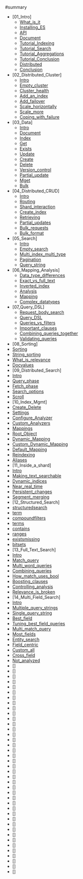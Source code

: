 #summary
* [01_Intro]
  * [What_is_it](010_Intro/05_What_is_it.asciidoc)
  * [Installing_ES](010_Intro/10_Installing_ES.asciidoc)
  * [API](010_Intro/15_API.asciidoc)
  * [Document](010_Intro/20_Document.asciidoc)
  * [Tutorial_Indexing](010_Intro/25_Tutorial_Indexing.asciidoc)
  * [Tutorial_Search](010_Intro/30_Tutorial_Search.asciidoc)
  * [Tutorial_Aggregations](010_Intro/35_Tutorial_Aggregations.asciidoc)
  * [Tutorial_Conclusion](010_Intro/40_Tutorial_Conclusion.asciidoc)
  * [Distributed](010_Intro/45_Distributed.asciidoc)
  * [Conclusion](010_Intro/50_Conclusion.asciidoc)
* [02_Distributed_Cluster]
  * [Intro](020_Distributed_Cluster/00_Intro.asciidoc)
  * [Empty_cluster](020_Distributed_Cluster/05_Empty_cluster.asciidoc)
  * [Cluster_health](020_Distributed_Cluster/10_Cluster_health.asciidoc)
  * [Add_an_index](020_Distributed_Cluster/15_Add_an_index.asciidoc)
  * [Add_failover](020_Distributed_Cluster/20_Add_failover.asciidoc)
  * [Scale_horizontally](020_Distributed_Cluster/25_Scale_horizontally.asciidoc)
  * [Scale_more](020_Distributed_Cluster/30_Scale_more.asciidoc)
  * [Coping_with_failure](020_Distributed_Cluster/35_Coping_with_failure.asciidoc)
* [03_Data]
  * [Intro](030_Data/00_Intro.asciidoc)
  * [Document](030_Data/05_Document.asciidoc)
  * [Index](030_Data/10_Index.asciidoc)
  * [Get](030_Data/15_Get.asciidoc)
  * [Exists](030_Data/20_Exists.asciidoc)
  * [Update](030_Data/25_Update.asciidoc)
  * [Create](030_Data/30_Create.asciidoc)
  * [Delete](030_Data/35_Delete.asciidoc)
  * [Version_control](030_Data/40_Version_control.asciidoc)
  * [Partial_update](030_Data/45_Partial_update.asciidoc)
  * [Mget](030_Data/50_Mget.asciidoc)
  * [Bulk](030_Data/55_Bulk.asciidoc)
* [04_Distributed_CRUD]
  * [Intro](040_Distributed_CRUD/00_Intro.asciidoc)
  * [Routing](040_Distributed_CRUD/05_Routing.asciidoc)
  * [Shard_interaction](040_Distributed_CRUD/10_Shard_interaction.asciidoc)
  * [Create_index](040_Distributed_CRUD/15_Create_index_delete.asciidoc)
  * [Retrieving](040_Distributed_CRUD/20_Retrieving.asciidoc)
  * [Partial_updates](040_Distributed_CRUD/25_Partial_updates.asciidoc)
  * [Bulk_requests](040_Distributed_CRUD/30_Bulk_requests.asciidoc)
  * [Bulk_format](040_Distributed_CRUD/35_Bulk_format.asciidoc)
* [05_Search]
  * [Intro](050_Search/00_Intro.asciidoc)
  * [Empty_search](050_Search/05_Empty_search.asciidoc)
  * [Multi_index_multi_type](050_Search/10_Multi_index_multi_type.asciidoc)
  * [Pagination](050_Search/15_Pagination.asciidoc)
  * [Query_string](050_Search/20_Query_string.asciidoc)
* [06_Mapping_Analysis]
  * [Data_type_differences](052_Mapping_Analysis/25_Data_type_differences.asciidoc)
  * [Exact_vs_full_text](052_Mapping_Analysis/30_Exact_vs_full_text.asciidoc)
  * [Inverted_index](052_Mapping_Analysis/35_Inverted_index.asciidoc)
  * [Analysis](052_Mapping_Analysis/40_Analysis.asciidoc)
  * [Mapping](052_Mapping_Analysis/45_Mapping.asciidoc)
  * [Complex_datatypes](052_Mapping_Analysis/50_Complex_datatypes.asciidoc)
* [07_Query_DSL]
  * [Request_body_search](054_Query_DSL/55_Request_body_search.asciidoc)
  * [Query_DSL](054_Query_DSL/60_Query_DSL.asciidoc)
  * [Queries_vs_filters](054_Query_DSL/65_Queries_vs_filters.asciidoc)
  * [Important_clauses](054_Query_DSL/70_Important_clauses.asciidoc)
  * [Combining_queries_together](054_Query_DSL/75_Combining_queries_together.asciidoc)
  * [Validating_queries](054_Query_DSL/80_Validating_queries.asciidoc)
* [08_Sorting]
 * [Sorting](056_Sorting/85_Sorting.asciidoc)
 * [String_sorting](056_Sorting/88_String_sorting.asciidoc)
 * [What_is_relevance](056_Sorting/90_What_is_relevance.asciidoc)
 * [Docvalues](056_Sorting/95_Docvalues.asciidoc)
* [09_Distributed_Search]
 * [Intro](060_Distributed_Search/00_Intro.asciidoc)
 * [Query_phase](060_Distributed_Search/05_Query_phase.asciidoc)
 * [Fetch_phase](060_Distributed_Search/10_Fetch_phase.asciidoc)
 * [Search_options](060_Distributed_Search/15_Search_options.asciidoc)
 * [Scroll](060_Distributed_Search/20_Scroll.asciidoc)
* [10_Index_Mgmt]
 * [Create_Delete](070_Index_Mgmt/05_Create_Delete.asciidoc)
 * [Settings](070_Index_Mgmt/10_Settings.asciidoc)
 * [Configure_Analyzer](070_Index_Mgmt/15_Configure_Analyzer.asciidoc)
 * [Custom_Analyzers](070_Index_Mgmt/20_Custom_Analyzers.asciidoc)
 * [Mappings](070_Index_Mgmt/25_Mappings.asciidoc)
 * [Root_Object](070_Index_Mgmt/30_Root_Object.asciidoc)
 * [Dynamic_Mapping](070_Index_Mgmt/35_Dynamic_Mapping.asciidoc)
 * [Custom_Dynamic_Mapping](070_Index_Mgmt/40_Custom_Dynamic_Mapping.asciidoc)
 * [Default_Mapping](070_Index_Mgmt/45_Default_Mapping.asciidoc)
 * [Reindexing](070_Index_Mgmt/50_Reindexing.asciidoc)
 * [Aliases](070_Index_Mgmt/55_Aliases.asciidoc)
* [11_Inside_a_shard]
 * [Intro](075_Inside_a_shard/10_Intro.asciidoc)
 * [Making_text_searchable](075_Inside_a_shard/20_Making_text_searchable.asciidoc)
 * [Dynamic_indices](075_Inside_a_shard/30_Dynamic_indices.asciidoc)
 * [Near_real_time](075_Inside_a_shard/40_Near_real_time.asciidoc)
 * [Persistent_changes](075_Inside_a_shard/50_Persistent_changes.asciidoc)
 * [Segment_merging](075_Inside_a_shard/60_Segment_merging.asciidoc)
* [12_Structured_Search]
 * [structuredsearch](080_Structured_Search/00_structuredsearch.asciidoc)
 * [term](080_Structured_Search/05_term.asciidoc)
 * [compoundfilters](080_Structured_Search/10_compoundfilters.asciidoc)
 * [terms](080_Structured_Search/15_terms.asciidoc)
 * [contains](080_Structured_Search/20_contains.asciidoc)
 * [ranges](080_Structured_Search/25_ranges.asciidoc)
 * [existsmissing](080_Structured_Search/30_existsmissing.asciidoc)
 * [bitsets](080_Structured_Search/40_bitsets.asciidoc)
* [13_Full_Text_Search]
 * [Intro](100_Full_Text_Search/00_Intro.asciidoc)
 * [Match_query](100_Full_Text_Search/05_Match_query.asciidoc)
 * [Multi_word_queries](100_Full_Text_Search/10_Multi_word_queries.asciidoc)
 * [Combining_queries](100_Full_Text_Search/15_Combining_queries.asciidoc)
 * [How_match_uses_bool](100_Full_Text_Search/20_How_match_uses_bool.asciidoc)
 * [Boosting_clauses](100_Full_Text_Search/25_Boosting_clauses.asciidoc)
 * [Controlling_analysis](100_Full_Text_Search/30_Controlling_analysis.asciidoc)
 * [Relevance_is_broken](100_Full_Text_Search/35_Relevance_is_broken.asciidoc)
* [14_Multi_Field_Search]
 * [Intro](110_Multi_Field_Search/00_Intro.asciidoc)
 * [Multiple_query_strings](110_Multi_Field_Search/05_Multiple_query_strings.asciidoc)
 * [Single_query_string](110_Multi_Field_Search/10_Single_query_string.asciidoc)
 * [Best_field](110_Multi_Field_Search/15_Best_field.asciidoc)
 * [Tuning_best_field_queries](110_Multi_Field_Search/20_Tuning_best_field_queries.asciidoc)
 * [Multi_match_query](110_Multi_Field_Search/25_Multi_match_query.asciidoc)
 * [Most_fields](110_Multi_Field_Search/30_Most_fields.asciidoc)
 * [Entity_search](110_Multi_Field_Search/35_Entity_search.asciidoc)
 * [Field_centric](110_Multi_Field_Search/40_Field_centric.asciidoc)
 * [Custom_all](110_Multi_Field_Search/45_Custom_all.asciidoc)
 * [Cross_field](110_Multi_Field_Search/50_Cross_field.asciidoc)
 * [Not_analyzed](110_Multi_Field_Search/55_Not_analyzed.asciidoc)
* []
* []
* []
* []
* []
* []
* []
* []
* []
* []
* []
* []
* []
* []
* []
* []
* []
* []
* []
* []
* []
* []
* []
* []
* []
* []
* []
* []
* []
* []
* []
* []
* []
* []
* []
* []
* []
* []
* []
* []
